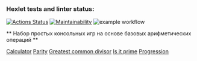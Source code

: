 ### Hexlet tests and linter status:
[![Actions Status](https://github.com/Anna-Gisma/backend-project-lvl1/workflows/hexlet-check/badge.svg)](https://github.com/Anna-Gisma/backend-project-lvl1/actions)
[![Maintainability](https://api.codeclimate.com/v1/badges/36680b340b0d44901360/maintainability)](https://codeclimate.com/github/Anna-Gisma/backend-project-lvl1/maintainability)
![example workflow](https://github.com/Anna-Gisma/backend-project-lvl1/actions/workflows/.github/workflows/nodejs.yaml/badge.svg)

** Набор простых консольных игр на основе базовых арифметических операций **

[Calculator](https://asciinema.org/a/Ks3MJ3KaeGtR29xYDoyUgZmNe)
[Parity](https://asciinema.org/a/dN33O9KVkkwgGWuWqU4O4rBzT)
[Greatest common divisor](https://asciinema.org/a/wqFjWoGJQV5Nqlf48EWo9HyWn)
[Is it prime](https://asciinema.org/a/xLOFk4Zt5MGRBvAVqpCBz7zEd)
[Progression](https://asciinema.org/a/4aAuWDR9Ms8kRsItiAJ2wEeQ7)